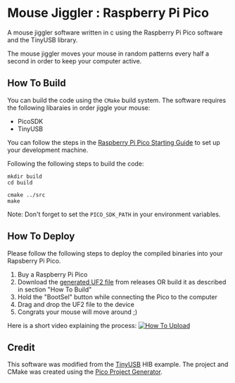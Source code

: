 # Mouse Jiggler : Raspberry Pi Pico

A mouse jiggler software written in c using the Raspberry Pi Pico software and the TinyUSB library.

The mouse jiggler moves your mouse in random patterns every half a second in order to keep your computer active.

## How To Build 
You can build the code using the `CMake` build system. 
The software requires the following libaraies in order jiggle your mouse:
- PicoSDK
- TinyUSB

You can follow the steps in the [Raspberry Pi Pico Starting Guide](https://datasheets.raspberrypi.com/pico/getting-started-with-pico.pdf) to set up your development machine.

Following the following steps to build the code:
```
mkdir build
cd build

cmake ../src
make
```

Note: Don't forget to set the `PICO_SDK_PATH` in your environment variables.

## How To Deploy
Please follow the following steps to deploy the compiled binaries into your Rapsberry Pi Pico.
1) Buy a Raspberry Pi Pico
2) Download the [generated UF2 file](https://github.com/fdmomtaz/MouseJiggler-RaspberryPiPico/releases/download/v1.0/mouse-jiggler.uf2) from releases OR build it as described in section "How To Build"
3) Hold the "BootSel" button while connecting the Pico to the computer
4) Drag and drop the UF2 file to the device
5) Congrats your mouse will move around ;)

Here is a short video explaining the process:
[![How To Upload](https://img.youtube.com/vi/W4Bp1pWsgLo/maxresdefault.jpg)](https://youtu.be/W4Bp1pWsgLo)

## Credit
This software was modified from the [TinyUSB](https://docs.tinyusb.org/en/latest/) HIB example. The project and CMake was created using the [Pico Project Generator](https://github.com/raspberrypi/pico-project-generator).
